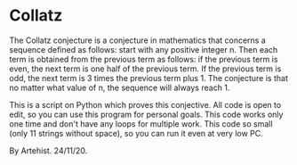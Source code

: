# Collatz
The Collatz conjecture is a conjecture in mathematics that concerns a sequence defined as follows: start with any positive integer n. Then each term is obtained from the previous term as follows: if the previous term is even, the next term is one half of the previous term. If the previous term is odd, the next term is 3 times the previous term plus 1. The conjecture is that no matter what value of n, the sequence will always reach 1.

This is a script on Python which proves this conjective. All code is open to edit, so you can use this program for personal goals. 
This code works only one time and don't have any loops for multiple work.
This code so small (only 11 strings without space), so you can run it even at very low PC.

By Artehist. 24/11/20.
